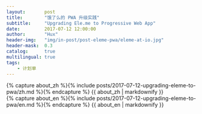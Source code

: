 ```yaml
---
layout:       post
title:        "饿了么的 PWA 升级实践"
subtitle:     "Upgrading Ele.me to Progressive Web App"
date:         2017-07-12 12:00:00
author:       "Hux"
header-img:   "img/in-post/post-eleme-pwa/eleme-at-io.jpg"
header-mask:  0.3
catalog:      true
multilingual: true
tags:
    - 计划单
---
```


<!-- Chinese Version -->
<div class="zh post-container">
    {% capture about_zh %}{% include posts/2017-07-12-upgrading-eleme-to-pwa/zh.md %}{% endcapture %}
    {{ about_zh | markdownify }}
</div>

<!-- English Version -->
<div class="en post-container">
    {% capture about_en %}{% include posts/2017-07-12-upgrading-eleme-to-pwa/en.md %}{% endcapture %}
    {{ about_en | markdownify }}
</div>
